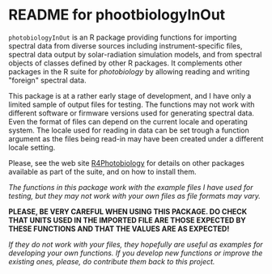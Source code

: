 # README for phootbiologyInOut #

`photobiologyInOut` is an R package providing functions for importing spectral data from diverse sources including instrument-specific files, spectral data output by solar-radiation simulation models, and from spectral objects of classes defined by other R packages. It complements other packages in the  R suite for _photobiology_ by allowing reading and writing "foreign" spectral data.

This package is at a rather early stage of development, and I have only a limited sample of output files for testing. The functions may not work with different software or firmware versions used for generating spectral data. Even the format of files can depend on the current locale and operating system. The locale used for reading in data can be set trough a function argument as the files being read-in may have been created under a different locale setting.

Please, see the web site [R4Photobiology](http://www.r4photobiology.info) for details on other packages available as part of the suite, and on how to install them.

_The functions in this package work with the example files I have used for testing, but they may not work with your own files as file formats may vary._

__PLEASE, BE VERY CAREFUL WHEN USING THIS PACKAGE. DO CHECK THAT UNITS USED IN THE IMPORTED FILE ARE THOSE EXPECTED BY THESE FUNCTIONS AND THAT THE VALUES ARE AS EXPECTED!__

_If they do not work with your files, they hopefully are useful as examples for developing your own functions. If you develop new functions or improve the existing ones, please, do contribute them back to this project._
